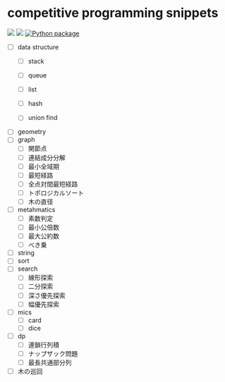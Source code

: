 # competitive programming snippets

[![](https://github.com/matsu7874/competitive-programming-snippets/workflows/verify/badge.svg)](https://github.com/matsu7874/competitive-programming-snippets/actions)
[![](https://github.com/matsu7874/competitive-programming-snippets/workflows/type_annotation_check/badge.svg)](https://github.com/matsu7874/competitive-programming-snippets/actions)
[![Python package](https://github.com/matsu7874/competitive-programming-snippets/workflows/pythonpackage/badge.svg)](https://github.com/matsu7874/competitive-programming-snippets/actions)

- [ ] data structure
    - [ ] stack
    - [ ] queue
    - [ ] list
    - [ ] hash

    - [ ] union find


- [ ] geometry
- [ ] graph
    - [ ] 関節点
    - [ ] 連結成分分解
    - [ ] 最小全域期
    - [ ] 最短経路
    - [ ] 全点対間最短経路
    - [ ] トポロジカルソート
    - [ ] 木の直径
- [ ] metahmatics
    - [ ] 素数判定
    - [ ] 最小公倍数
    - [ ] 最大公約数
    - [ ] べき乗
- [ ] string
- [ ] sort
- [ ] search
    - [ ] 線形探索
    - [ ] 二分探索
    - [ ] 深さ優先探索
    - [ ] 幅優先探索
- [ ] mics
    - [ ] card
    - [ ] dice
- [ ] dp
    - [ ] 連鎖行列積
    - [ ] ナップザック問題
    - [ ] 最長共通部分列
- [ ] 木の巡回
